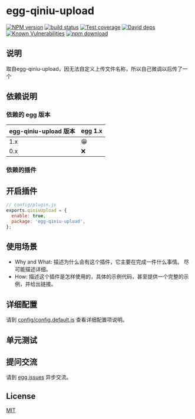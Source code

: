 # egg-qiniu-upload

[![NPM version][npm-image]][npm-url]
[![build status][travis-image]][travis-url]
[![Test coverage][codecov-image]][codecov-url]
[![David deps][david-image]][david-url]
[![Known Vulnerabilities][snyk-image]][snyk-url]
[![npm download][download-image]][download-url]

[npm-image]: https://img.shields.io/npm/v/mj-egg-qiniu.svg?style=flat-square
[npm-url]: https://npmjs.org/package/mj-egg-qiniu
[travis-image]: https://img.shields.io/travis/eggjs/mj-egg-qiniu.svg?style=flat-square
[travis-url]: https://travis-ci.org/eggjs/mj-egg-qiniu
[codecov-image]: https://img.shields.io/codecov/c/github/eggjs/mj-egg-qiniu.svg?style=flat-square
[codecov-url]: https://codecov.io/github/eggjs/mj-egg-qiniu?branch=master
[david-image]: https://img.shields.io/david/eggjs/mj-egg-qiniu.svg?style=flat-square
[david-url]: https://david-dm.org/eggjs/mj-egg-qiniu
[snyk-image]: https://snyk.io/test/npm/mj-egg-qiniu/badge.svg?style=flat-square
[snyk-url]: https://snyk.io/test/npm/mj-egg-qiniu
[download-image]: https://img.shields.io/npm/dm/mj-egg-qiniu.svg?style=flat-square
[download-url]: https://npmjs.org/package/mj-egg-qiniu

<!--
Description here.
-->
## 说明
取自egg-qiniu-upload，因无法自定义上传文件名称，所以自己微调以后传了一个
## 依赖说明

### 依赖的 egg 版本

egg-qiniu-upload 版本 | egg 1.x
--- | ---
1.x | 😁
0.x | ❌

### 依赖的插件
<!--

如果有依赖其它插件，请在这里特别说明。如

- security
- multipart

-->

## 开启插件

```js
// config/plugin.js
exports.qiniuUpload = {
  enable: true,
  package: 'egg-qiniu-upload',
};
```

## 使用场景

- Why and What: 描述为什么会有这个插件，它主要在完成一件什么事情。
尽可能描述详细。
- How: 描述这个插件是怎样使用的，具体的示例代码，甚至提供一个完整的示例，并给出链接。

## 详细配置

请到 [config/config.default.js](config/config.default.js) 查看详细配置项说明。

## 单元测试

<!-- 描述如何在单元测试中使用此插件，例如 schedule 如何触发。无则省略。-->

## 提问交流

请到 [egg issues](https://github.com/eggjs/egg/issues) 异步交流。

## License

[MIT](LICENSE)
